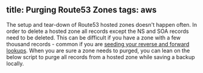 title: Purging Route53 Zones
tags: aws
---

The setup and tear-down of Route53 hosted zones doesn't happen often. In order to delete a hosted zone all records except the NS and SOA records need to be deleted. This can be difficult if you have a zone with a few thousand records - common if you are [seeding your reverse and forward lookups](https://github.com/justmiles/route53_subnet_seeder). When you are sure a zone needs to purged, you can lean on the below script to purge all records from a hosted zone while saving a backup locally.

<!-- more -->

<script src="https://gist.github.com/justmiles/4ae3d3148001cbead6a4e3dee392a849.js"></script>
